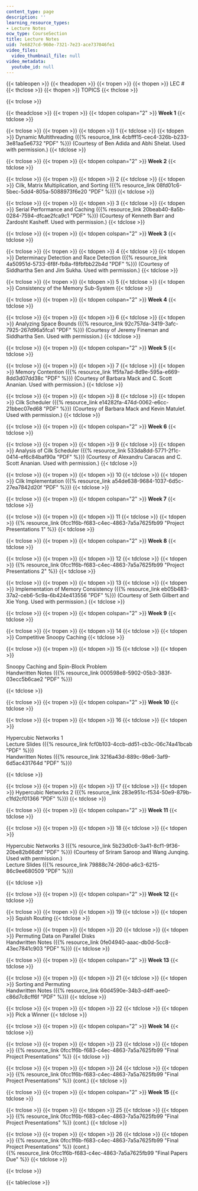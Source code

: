 ```yaml
---
content_type: page
description: ''
learning_resource_types:
- Lecture Notes
ocw_type: CourseSection
title: Lecture Notes
uid: 7e6827cd-960e-7321-7e23-ace737046fe1
video_files:
  video_thumbnail_file: null
video_metadata:
  youtube_id: null
---
```


{{< tableopen >}}
{{< theadopen >}}
{{< tropen >}}
{{< thopen >}}
LEC #
{{< thclose >}}
{{< thopen >}}
TOPICS
{{< thclose >}}

{{< trclose >}}

{{< theadclose >}}
{{< tropen >}}
{{< tdopen colspan="2" >}}
**Week 1**
{{< tdclose >}}

{{< trclose >}}
{{< tropen >}}
{{< tdopen >}}
1
{{< tdclose >}}
{{< tdopen >}}
Dynamic Multithreading ({{% resource_link 4cbfff15-cec4-326b-b233-3e81aa5e6732 "PDF" %}}) (Courtesy of Ben Adida and Abhi Shelat. Used with permission.)
{{< tdclose >}}

{{< trclose >}}
{{< tropen >}}
{{< tdopen colspan="2" >}}
**Week 2**
{{< tdclose >}}

{{< trclose >}}
{{< tropen >}}
{{< tdopen >}}
2
{{< tdclose >}}
{{< tdopen >}}
Cilk, Matrix Multiplication, and Sorting ({{% resource_link 08fd01c6-5bec-5dd4-805a-5088973f6e20 "PDF" %}})
{{< tdclose >}}

{{< trclose >}}
{{< tropen >}}
{{< tdopen >}}
3
{{< tdclose >}}
{{< tdopen >}}
Serial Performance and Caching ({{% resource_link 20beab40-8a5b-0284-7594-dfcae2fca9c1 "PDF" %}}) (Courtesy of Kenneth Barr and Zardosht Kasheff. Used with permission.)
{{< tdclose >}}

{{< trclose >}}
{{< tropen >}}
{{< tdopen colspan="2" >}}
**Week 3**
{{< tdclose >}}

{{< trclose >}}
{{< tropen >}}
{{< tdopen >}}
4
{{< tdclose >}}
{{< tdopen >}}
Determinacy Detection and Race Detection ({{% resource_link 4a50951d-5733-6f8f-fb8a-f8fbfbb22b4d "PDF" %}}) (Courtesy of Siddhartha Sen and Jim Sukha. Used with permission.)
{{< tdclose >}}

{{< trclose >}}
{{< tropen >}}
{{< tdopen >}}
5
{{< tdclose >}}
{{< tdopen >}}
Consistency of the Memory Sub-System
{{< tdclose >}}

{{< trclose >}}
{{< tropen >}}
{{< tdopen colspan="2" >}}
**Week 4**
{{< tdclose >}}

{{< trclose >}}
{{< tropen >}}
{{< tdopen >}}
6
{{< tdclose >}}
{{< tdopen >}}
Analyzing Space Bounds ({{% resource_link 92c757da-3419-3afc-7925-267d96a5fca1 "PDF" %}}) (Courtesy of Jeremy Fineman and Siddhartha Sen. Used with permission.)
{{< tdclose >}}

{{< trclose >}}
{{< tropen >}}
{{< tdopen colspan="2" >}}
**Week 5**
{{< tdclose >}}

{{< trclose >}}
{{< tropen >}}
{{< tdopen >}}
7
{{< tdclose >}}
{{< tdopen >}}
Memory Contention ({{% resource_link 1f5fa7ad-8d9e-595a-e669-8dd3d07dd38c "PDF" %}}) (Courtesy of Barbara Mack and C. Scott Ananian. Used with permission.)
{{< tdclose >}}

{{< trclose >}}
{{< tropen >}}
{{< tdopen >}}
8
{{< tdclose >}}
{{< tdopen >}}
Cilk Scheduler ({{% resource_link e14282fa-474d-0062-e6cc-21bbec07ed68 "PDF" %}}) (Courtesy of Barbara Mack and Kevin Matulef. Used with permission.)
{{< tdclose >}}

{{< trclose >}}
{{< tropen >}}
{{< tdopen colspan="2" >}}
**Week 6**
{{< tdclose >}}

{{< trclose >}}
{{< tropen >}}
{{< tdopen >}}
9
{{< tdclose >}}
{{< tdopen >}}
Analysis of Cilk Scheduler ({{% resource_link 533da8dd-5771-2f1c-0414-ef6c84baf90a "PDF" %}}) (Courtesy of Alexandru Caracas and C. Scott Ananian. Used with permission.)
{{< tdclose >}}

{{< trclose >}}
{{< tropen >}}
{{< tdopen >}}
10
{{< tdclose >}}
{{< tdopen >}}
Cilk Implementation ({{% resource_link a54de638-9684-1037-6d5c-27ea7842d20f "PDF" %}})
{{< tdclose >}}

{{< trclose >}}
{{< tropen >}}
{{< tdopen colspan="2" >}}
**Week 7**
{{< tdclose >}}

{{< trclose >}}
{{< tropen >}}
{{< tdopen >}}
11
{{< tdclose >}}
{{< tdopen >}}
{{% resource_link 0fcc1f6b-f683-c4ec-4863-7a5a7625fb99 "Project Presentations 1" %}}
{{< tdclose >}}

{{< trclose >}}
{{< tropen >}}
{{< tdopen colspan="2" >}}
**Week 8**
{{< tdclose >}}

{{< trclose >}}
{{< tropen >}}
{{< tdopen >}}
12
{{< tdclose >}}
{{< tdopen >}}
{{% resource_link 0fcc1f6b-f683-c4ec-4863-7a5a7625fb99 "Project Presentations 2" %}}
{{< tdclose >}}

{{< trclose >}}
{{< tropen >}}
{{< tdopen >}}
13
{{< tdclose >}}
{{< tdopen >}}
Implementation of Memory Consistency ({{% resource_link eb05b483-37a2-ceb6-5c9a-6b424e413556 "PDF" %}}) (Courtesy of Seth Gilbert and Xie Yong. Used with permission.)
{{< tdclose >}}

{{< trclose >}}
{{< tropen >}}
{{< tdopen colspan="2" >}}
**Week 9**
{{< tdclose >}}

{{< trclose >}}
{{< tropen >}}
{{< tdopen >}}
14
{{< tdclose >}}
{{< tdopen >}}
Competitive Snoopy Caching
{{< tdclose >}}

{{< trclose >}}
{{< tropen >}}
{{< tdopen >}}
15
{{< tdclose >}}
{{< tdopen >}}


Snoopy Caching and Spin-Block Problem  
Handwritten Notes ({{% resource_link 000598e8-5902-05b3-383f-03ecc5b6cae2 "PDF" %}})


{{< tdclose >}}

{{< trclose >}}
{{< tropen >}}
{{< tdopen colspan="2" >}}
**Week 10**
{{< tdclose >}}

{{< trclose >}}
{{< tropen >}}
{{< tdopen >}}
16
{{< tdclose >}}
{{< tdopen >}}


Hypercubic Networks 1  
Lecture Slides ({{% resource_link fcf0b103-4ccb-dd51-cb3c-06c74a41bcab "PDF" %}})  
Handwritten Notes ({{% resource_link 3216a43d-889c-98e6-3af9-6d5ac431764d "PDF" %}})


{{< tdclose >}}

{{< trclose >}}
{{< tropen >}}
{{< tdopen >}}
17
{{< tdclose >}}
{{< tdopen >}}
Hypercubic Networks 2 ({{% resource_link 283e951c-f534-50e9-879b-c1fd2cf01366 "PDF" %}})
{{< tdclose >}}

{{< trclose >}}
{{< tropen >}}
{{< tdopen colspan="2" >}}
**Week 11**
{{< tdclose >}}

{{< trclose >}}
{{< tropen >}}
{{< tdopen >}}
18
{{< tdclose >}}
{{< tdopen >}}


Hypercubic Networks 3 ({{% resource_link 5b23d0c6-3a41-8cf1-9f36-20be82b66dbf "PDF" %}}) (Courtesy of Sriram Saroop and Wang Junqing. Used with permission.)  
Lecture Slides ({{% resource_link 79888c74-260d-a6c3-6215-86c9ee680509 "PDF" %}})


{{< tdclose >}}

{{< trclose >}}
{{< tropen >}}
{{< tdopen colspan="2" >}}
**Week 12**
{{< tdclose >}}

{{< trclose >}}
{{< tropen >}}
{{< tdopen >}}
19
{{< tdclose >}}
{{< tdopen >}}
Squish Routing
{{< tdclose >}}

{{< trclose >}}
{{< tropen >}}
{{< tdopen >}}
20
{{< tdclose >}}
{{< tdopen >}}
Permuting Data on Parallel Disks  
Handwritten Notes ({{% resource_link 0fe04940-aaac-db0d-5cc8-43ec7841c903 "PDF" %}})
{{< tdclose >}}

{{< trclose >}}
{{< tropen >}}
{{< tdopen colspan="2" >}}
**Week 13**
{{< tdclose >}}

{{< trclose >}}
{{< tropen >}}
{{< tdopen >}}
21
{{< tdclose >}}
{{< tdopen >}}
Sorting and Permuting  
Handwritten Notes ({{% resource_link 60d4590e-34b3-d4ff-aee0-c86d7c8cff6f "PDF" %}})
{{< tdclose >}}

{{< trclose >}}
{{< tropen >}}
{{< tdopen >}}
22
{{< tdclose >}}
{{< tdopen >}}
Pick a Winner
{{< tdclose >}}

{{< trclose >}}
{{< tropen >}}
{{< tdopen colspan="2" >}}
**Week 14**
{{< tdclose >}}

{{< trclose >}}
{{< tropen >}}
{{< tdopen >}}
23
{{< tdclose >}}
{{< tdopen >}}
{{% resource_link 0fcc1f6b-f683-c4ec-4863-7a5a7625fb99 "Final Project Presentations" %}}
{{< tdclose >}}

{{< trclose >}}
{{< tropen >}}
{{< tdopen >}}
24
{{< tdclose >}}
{{< tdopen >}}
{{% resource_link 0fcc1f6b-f683-c4ec-4863-7a5a7625fb99 "Final Project Presentations" %}} (cont.)
{{< tdclose >}}

{{< trclose >}}
{{< tropen >}}
{{< tdopen colspan="2" >}}
**Week 15**
{{< tdclose >}}

{{< trclose >}}
{{< tropen >}}
{{< tdopen >}}
25
{{< tdclose >}}
{{< tdopen >}}
{{% resource_link 0fcc1f6b-f683-c4ec-4863-7a5a7625fb99 "Final Project Presentations" %}} (cont.)
{{< tdclose >}}

{{< trclose >}}
{{< tropen >}}
{{< tdopen >}}
26
{{< tdclose >}}
{{< tdopen >}}
{{% resource_link 0fcc1f6b-f683-c4ec-4863-7a5a7625fb99 "Final Project Presentations" %}} (cont.)  
{{% resource_link 0fcc1f6b-f683-c4ec-4863-7a5a7625fb99 "Final Papers Due" %}}
{{< tdclose >}}

{{< trclose >}}

{{< tableclose >}}